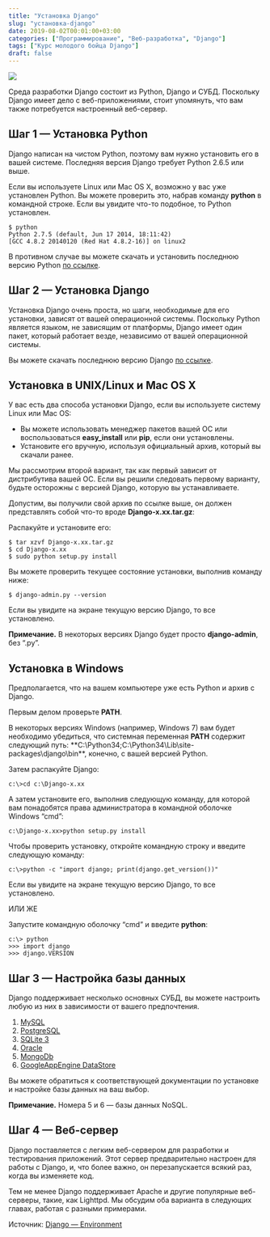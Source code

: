 ```yaml
---
title: "Установка Django"
slug: "установка-django"
date: 2019-08-02T00:01:00+03:00
categories: ["Программирование", "Веб-разработка", "Django"]
tags: ["Курс молодого бойца Django"]
draft: false
---
```


![](/posts/установка-django/Django3.jpg)

Среда разработки Django состоит из Python, Django и СУБД. Поскольку Django имеет дело с веб-приложениями, стоит упомянуть,
что вам также потребуется настроенный веб-сервер.

## Шаг 1 — Установка Python

Django написан на чистом Python, поэтому вам нужно установить его в вашей системе. Последняя версия Django требует Python 2.6.5 или выше.

Если вы используете Linux или Mac OS X, возможно у вас уже установлен Python. Вы можете проверить это, набрав команду
**python** в командной строке. Если вы увидите что-то подобное, то Python установлен.

```
$ python
Python 2.7.5 (default, Jun 17 2014, 18:11:42)
[GCC 4.8.2 20140120 (Red Hat 4.8.2-16)] on linux2
```

В противном случае вы можете скачать и установить последнюю версию Python [по ссылке](https://www.python.org/downloads/).

## Шаг 2 — Установка Django

Установка Django очень проста, но шаги, необходимые для его установки, зависят от вашей операционной системы. Поскольку
Python является языком, не зависящим от платформы, Django имеет один пакет, который работает везде, независимо от вашей
операционной системы.

Вы можете скачать последнюю версию Django [по ссылке](https://www.djangoproject.com/download/).

## Установка в UNIX/Linux и Mac OS X

У вас есть два способа установки Django, если вы используете систему Linux или Mac OS:

- Вы можете использовать менеджер пакетов вашей ОС или воспользоваться **easy_install** или **pip**, если они установлены.
- Установите его вручную, используя официальный архив, который вы скачали ранее.

Мы рассмотрим второй вариант, так как первый зависит от дистрибутива вашей ОС. Если вы решили следовать первому варианту,
будьте осторожны с версией Django, которую вы устанавливаете.

Допустим, вы получили свой архив по ссылке выше, он должен представлять собой что-то вроде **Django-x.xx.tar.gz**:

Распакуйте и установите его:

```
$ tar xzvf Django-x.xx.tar.gz
$ cd Django-x.xx
$ sudo python setup.py install
```

Вы можете проверить текущее состояние установки, выполнив команду ниже:

```
$ django-admin.py --version
```

Если вы увидите на экране текущую версию Django, то все установлено.

**Примечание.** В некоторых версиях Django будет просто **django-admin**, без “.py”.

## Установка в Windows

Предполагается, что на вашем компьютере уже есть Python и архив с Django.

Первым делом проверьте **PATH**.

В некоторых версиях Windows (например, Windows 7) вам будет необходимо убедиться, что системная переменная **PATH** содержит
следующий путь: **C:\Python34\;C:\Python34\Lib\site-packages\django\bin\**, конечно, с вашей версией Python.

Затем распакуйте Django:

```
c:\>cd c:\Django-x.xx
```

А затем установите его, выполнив следующую команду, для которой вам понадобятся права администратора в командной оболочке Windows “cmd”:

```
c:\Django-x.xx>python setup.py install
```

Чтобы проверить установку, откройте командную строку и введите следующую команду:

```
c:\>python -c "import django; print(django.get_version())"
```

Если вы увидите на экране текущую версию Django, то все установлено.

ИЛИ ЖЕ

Запустите командную оболочку “cmd” и введите **python**:

```
c:\> python
>>> import django
>>> django.VERSION
```

## Шаг 3 — Настройка базы данных

Django поддерживает несколько основных СУБД, вы можете настроить любую из них в зависимости от вашего предпочтения.

1. [MySQL](https://www.mysql.com/)
2. [PostgreSQL](https://www.postgresql.org/)
3. [SQLite 3](https://www.sqlite.org/index.html)
4. [Oracle](https://www.oracle.com/index.html)
5. [MongoDb](https://django-mongodb-engine.readthedocs.io/en/latest/)
6. [GoogleAppEngine DataStore](https://cloud.google.com/python/django/)

Вы можете обратиться к соответствующей документации по установке и настройке базы данных на ваш выбор.

**Примечание.** Номера 5 и 6 — базы данных NoSQL.

## Шаг 4 — Веб-сервер

Django поставляется с легким веб-сервером для разработки и тестирования приложений. Этот сервер предварительно настроен
для работы с Django, и, что более важно, он перезапускается всякий раз, когда вы изменяете код.

Тем не менее Django поддерживает Apache и другие популярные веб-серверы, такие, как Lighttpd. Мы обсудим оба варианта
в следующих главах, работая с разными примерами.

Источник: [Django — Environment](https://www.tutorialspoint.com/django/django_environment.htm)
